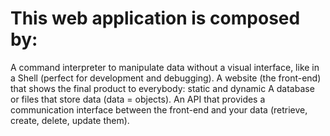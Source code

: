 # This web application is composed by:
A command interpreter to manipulate data without a visual interface, like in a Shell (perfect for development and debugging).
A website (the front-end) that shows the final product to everybody: static and dynamic
A database or files that store data (data = objects).
An API that provides a communication interface between the front-end and your data (retrieve, create, delete, update them).
